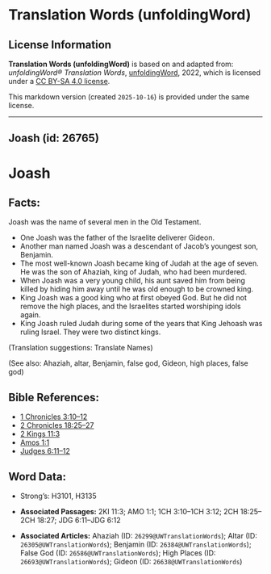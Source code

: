 # Translation Words (unfoldingWord)

## License Information

**Translation Words (unfoldingWord)** is based on and adapted from: _unfoldingWord® Translation Words_, [unfoldingWord](https://unfoldingword.org/utw), 2022, which is licensed under a [CC BY-SA 4.0 license](https://creativecommons.org/licenses/by-sa/4.0/legalcode.en).

This markdown version (created `2025-10-16`) is provided under the same license.



--------------------------------

## Joash (id: 26765)

Joash
=====

Facts:
------

Joash was the name of several men in the Old Testament.

* One Joash was the father of the Israelite deliverer Gideon.
* Another man named Joash was a descendant of Jacob’s youngest son, Benjamin.
* The most well\-known Joash became king of Judah at the age of seven. He was the son of Ahaziah, king of Judah, who had been murdered.
* When Joash was a very young child, his aunt saved him from being killed by hiding him away until he was old enough to be crowned king.
* King Joash was a good king who at first obeyed God. But he did not remove the high places, and the Israelites started worshiping idols again.
* King Joash ruled Judah during some of the years that King Jehoash was ruling Israel. They were two distinct kings.

(Translation suggestions: Translate Names)

(See also: Ahaziah, altar, Benjamin, false god, Gideon, high places, false god)

Bible References:
-----------------

* [1 Chronicles 3:10–12](https://ref.ly/1Chr3:10-1Chr3:12)
* [2 Chronicles 18:25–27](https://ref.ly/2Chr18:25-2Chr18:27)
* [2 Kings 11:3](https://ref.ly/2Kgs11:3)
* [Amos 1:1](https://ref.ly/Amos1:1)
* [Judges 6:11–12](https://ref.ly/Judg6:11-Judg6:12)

Word Data:
----------

* Strong’s: H3101, H3135

* **Associated Passages:** 2KI 11:3; AMO 1:1; 1CH 3:10–1CH 3:12; 2CH 18:25–2CH 18:27; JDG 6:11–JDG 6:12
* **Associated Articles:** Ahaziah (ID: `26299@UWTranslationWords`); Altar (ID: `26305@UWTranslationWords`); Benjamin (ID: `26384@UWTranslationWords`); False God (ID: `26586@UWTranslationWords`); High Places (ID: `26693@UWTranslationWords`); Gideon (ID: `26638@UWTranslationWords`)

